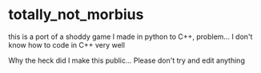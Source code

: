 # totally_not_morbius
this is a port of a shoddy game I made in python to C++, problem... I don't know how to code in C++ very well

Why the heck did I make this public... Please don't try and edit anything
